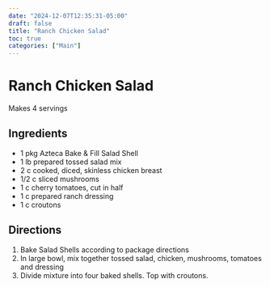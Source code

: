 ```yaml
---
date: "2024-12-07T12:35:31-05:00"
draft: false
title: "Ranch Chicken Salad"
toc: true
categories: ["Main"]
---
```


# Ranch Chicken Salad

Makes 4 servings

## Ingredients

- 1 pkg Azteca Bake & Fill Salad Shell
- 1 lb prepared tossed salad mix
- 2 c cooked, diced, skinless chicken breast
- 1/2 c sliced mushrooms
- 1 c cherry tomatoes, cut in half
- 1 c prepared ranch dressing
- 1 c croutons

## Directions

1. Bake Salad Shells according to package directions
2. In large bowl, mix together tossed salad, chicken, mushrooms, tomatoes and dressing
3. Divide mixture into four baked shells. Top with croutons.
